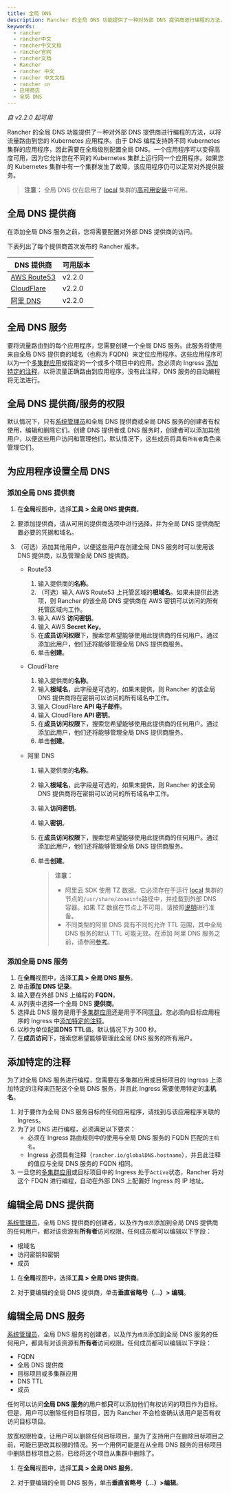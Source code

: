 ```yaml
---
title: 全局 DNS
description: Rancher 的全局 DNS 功能提供了一种对外部 DNS 提供商进行编程的方法，以将流量路由到您的 Kubernetes 应用程序。由于 DNS 编程支持跨不同 Kubernetes 集群的应用程序，因此需要在全局级别配置全局 DNS。一个应用程序可以变得高度可用，因为它允许您在不同的 Kubernetes 集群上运行同一个应用程序。如果您的 Kubernetes 集群中有一个集群发生了故障，该应用程序仍可以正常对外提供服务。
keywords:
  - rancher
  - rancher中文
  - rancher中文文档
  - rancher官网
  - rancher文档
  - Rancher
  - rancher 中文
  - rancher 中文文档
  - rancher cn
  - 应用商店
  - 全局 DNS
---
```


_自 v2.2.0 起可用_

Rancher 的全局 DNS 功能提供了一种对外部 DNS 提供商进行编程的方法，以将流量路由到您的 Kubernetes 应用程序。由于 DNS 编程支持跨不同 Kubernetes 集群的应用程序，因此需要在全局级别配置全局 DNS。一个应用程序可以变得高度可用，因为它允许您在不同的 Kubernetes 集群上运行同一个应用程序。如果您的 Kubernetes 集群中有一个集群发生了故障，该应用程序仍可以正常对外提供服务。

> **注意：** 全局 DNS 仅在启用了 [local](/docs/rancher2/installation_new/resources/chart-options/_index) 集群的[高可用安装](/docs/rancher2/installation_new/install-rancher-on-k8s/_index)中可用。

## 全局 DNS 提供商

在添加全局 DNS 服务之前，您将需要配置对外部 DNS 提供商的访问。

下表列出了每个提供商首次发布的 Rancher 版本。

| DNS 提供商                                           | 可用版本 |
| ---------------------------------------------------- | -------- |
| [AWS Route53](https://aws.amazon.com/route53/)       | v2.2.0   |
| [CloudFlare](https://www.cloudflare.com/dns/)        | v2.2.0   |
| [阿里 DNS](https://www.alibabacloud.com/product/dns) | v2.2.0   |

## 全局 DNS 服务

要将流量路由到的每个应用程序，您需要创建一个全局 DNS 服务。此服务将使用来自全局 DNS 提供商的域名（也称为 FQDN）来定位应用程序。这些应用程序可以为一个[多集群应用](/docs/rancher2/helm-charts/legacy-catalogs/multi-cluster-apps/_index)或指定的一个或多个项目中的应用。您必须向 Ingress [添加特定的注释](#添加特定的注释)，以将流量正确路由到应用程序。没有此注释，DNS 服务的自动编程将无法进行。

## 全局 DNS 提供商/服务的权限

默认情况下，只有[系统管理员](/docs/rancher2/admin-settings/rbac/global-permissions/_index)和全局 DNS 提供商或全局 DNS 服务的创建者有权使用，编辑和删除它们。创建 DNS 提供者或 DNS 服务时，创建者可以添加其他用户，以便这些用户访问和管理他们。默认情况下，这些成员将具有`所有者`角色来管理它们。

## 为应用程序设置全局 DNS

### 添加全局 DNS 提供商

1. 在**全局**视图中，选择**工具 > 全局 DNS 提供商**。
1. 要添加提供商，请从可用的提供商选项中进行选择，并为全局 DNS 提供商配置必要的凭据和域名。
1. （可选）添加其他用户，以便这些用户在创建全局 DNS 服务时可以使用该 DNS 提供商，以及管理全局 DNS 提供商。

   - Route53

     1. 输入提供商的**名称**。
     1. （可选）输入 AWS Route53 上托管区域的**根域名**。如果未提供此选项，则 Rancher 的该全局 DNS 提供商在 AWS 密钥可以访问的所有托管区域内工作。
     1. 输入 AWS **访问密钥**。
     1. 输入 AWS **Secret Key**。
     1. 在**成员访问权限**下，搜索您希望能够使用此提供商的任何用户。通过添加此用户，他们还将能够管理全局 DNS 提供商服务。
     1. 单击**创建**。

   - CloudFlare

     1. 输入提供商的**名称**。
     1. 输入**根域名**，此字段是可选的，如果未提供，则 Rancher 的该全局 DNS 提供商将在密钥可以访问的所有域名中工作。
     1. 输入 CloudFlare **API 电子邮件**。
     1. 输入 CloudFlare **API 密钥**。
     1. 在**成员访问权限**下，搜索您希望能够使用此提供商的任何用户。通过添加此用户，他们还将能够管理全局 DNS 提供商服务。
     1. 单击**创建**。

   - 阿里 DNS

     1. 输入提供商的**名称**。
     1. 输入**根域名**，此字段是可选的，如果未提供，则 Rancher 的该全局 DNS 提供商将在密钥可以访问的所有域名中工作。
     1. 输入**访问密钥**。
     1. 输入**密钥**。
     1. 在**成员访问权限**下，搜索您希望能够使用此提供商的任何用户。通过添加此用户，他们还将能够管理全局 DNS 提供商服务。
     1. 单击**创建**。

        > **注意：**
        >
        > - 阿里云 SDK 使用 TZ 数据。它必须存在于运行 [local](/docs/rancher2/installation_new/resources/chart-options/_index) 集群的节点的`/usr/share/zoneinfo`路径中，并挂载到外部 DNS 容器。如果 TZ 数据在节点上不可用，请按照[说明](https://www.ietf.org/timezones/tzdb-2018f/tz-link.html)进行准备。
        > - 不同类型的阿里 DNS 具有不同的允许 TTL 范围，其中全局 DNS 服务的默认 TTL 可能无效。在添加 阿里 DNS 服务之前，请参阅[参考](https://www.alibabacloud.com/help/doc-detail/34338.htm)。

### 添加全局 DNS 服务

1. 在**全局**视图中，选择**工具 > 全局 DNS 服务**。
1. 单击**添加 DNS 记录**。
1. 输入要在外部 DNS 上编程的 **FQDN**。
1. 从列表中选择一个全局 DNS **提供商**。
1. 选择此 DNS 服务是用于[多集群应用](/docs/rancher2/helm-charts/legacy-catalogs/multi-cluster-apps/_index)还是用于不同[项目](/docs/rancher2/cluster-admin/projects-and-namespaces/_index)。您必须向目标应用程序的 Ingress 中[添加特定的注释](#添加特定的注释)。
1. 以秒为单位配置**DNS TTL**值。默认情况下为 300 秒。
1. 在**成员访问**下，搜索您希望能够管理此全局 DNS 服务的所有用户。

## 添加特定的注释

为了对全局 DNS 服务进行编程，您需要在多集群应用或目标项目的 Ingress 上添加特定的注释来匹配这个全局 DNS 服务，并且此 Ingress 需要使用特定的**主机名**。

1. 对于要作为全局 DNS 服务目标的任何应用程序，请找到与该应用程序关联的 Ingress。
1. 为了对 DNS 进行编程，必须满足以下要求：
   - 必须在 Ingress 路由规则中的使用与全局 DNS 服务的 FQDN 匹配的`主机名`。
   - Ingress 必须具有注释（`rancher.io/globalDNS.hostname`），并且此注释的值应与全局 DNS 服务的 FQDN 相同。
1. 一旦您的[多集群应用](/docs/rancher2/helm-charts/legacy-catalogs/multi-cluster-apps/_index)或目标项目中的 Ingress 处于`Active`状态，Rancher 将对这个 FDQN 进行编程，自动在外部 DNS 上配置好 Ingress 的 IP 地址。

## 编辑全局 DNS 提供商

[系统管理员](/docs/rancher2/admin-settings/rbac/global-permissions/_index)，全局 DNS 提供商的创建者，以及作为`成员`添加到全局 DNS 提供商的任何用户，都对该资源有**所有者**访问权限。任何成员都可以编辑以下字段：

- 根域名
- 访问密钥和密钥
- 成员

1. 在**全局**视图中，选择**工具 > 全局 DNS 提供商**。

1. 对于要编辑的全局 DNS 提供商，单击**垂直省略号（...）> 编辑**。

## 编辑全局 DNS 服务

[系统管理员](/docs/rancher2/admin-settings/rbac/global-permissions/_index)，全局 DNS 服务的创建者，以及作为`成员`添加到全局 DNS 服务的任何用户，都具有对该资源有**所有者**访问权限。任何成员都可以编辑以下字段：

- FQDN
- 全局 DNS 提供商
- 目标项目或多集群应用
- DNS TTL
- 成员

任何可以访问**全局 DNS 服务**的用户都**只**可以添加他们有权访问的项目作为目标。但是，用户可以删除任何目标项目，因为 Rancher 不会检查确认该用户是否有权访问目标项目。

放宽权限检查，让用户可以删除任何目标项目，是为了支持用户在删除目标项目之前，可能已更改其权限的情况。另一个用例可能是在从全局 DNS 服务的目标项目中删除目标项目之前，已经将这个项目从集群中删除了。

1. 在**全局**视图中，选择**工具 > 全局 DNS 服务**。

1. 对于要编辑的全局 DNS 服务，单击**垂直省略号（...）>编辑**。
